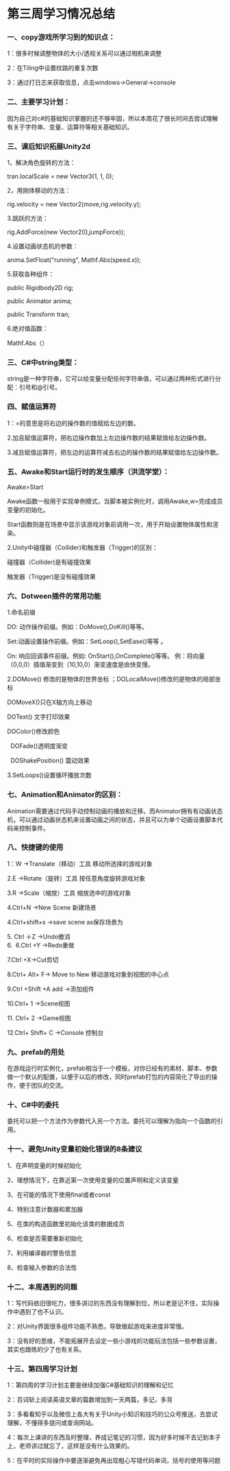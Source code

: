 # 第三周学习情况总结
### 一、copy游戏所学习到的知识点：

1：很多时候调整物体的大小/透视关系可以通过相机来调整  

2：在Tiling中设置纹路的重复次数  

3：通过打日志来获取信息，点击windows→General→console  

### 二、主要学习计划：
因为自己对c#的基础知识掌握的还不够牢固，所以本周花了很长时间去尝试理解有关于字符串、变量、运算符等相关基础知识。

### 三、课后知识拓展Unity2d

1，解决角色旋转的方法：

tran.localScale = new Vector3(1, 1, 0);

2，用刚体移动的方法：

rig.velocity = new Vector2(move,rig.velocity.y);

3.跳跃的方法：

rig.AddForce(new Vector2(0,jumpForce));

4.设置动画状态机的参数：

anima.SetFloat("running", Mathf.Abs(speed.x));

5.获取各种组件：

public Rigidbody2D rig;

public Animator anima;

public Transform tran;

6.绝对值函数：

Mathf.Abs（）  

### 三、C#中string类型：  

string是一种字符串，它可以给变量分配任何字符串值，可以通过两种形式进行分配：引号和@引号。  

### 四、赋值运算符
1：=的意思是将右边的操作数的值赋给左边的数。  

2.加且赋值运算符，把右边操作数加上左边操作数的结果赋值给左边操作数。  

3.减且赋值运算符，把左边的运算符减去右边的操作数的结果赋值给左边操作数。  


### 五、Awake和Start运行时的发生顺序（洪流学堂）：
Awake>Start  

Awake函数一般用于实现单例模式，当脚本被实例化时，调用Awake,w=完成成员变量的初始化。  

Start函数则是在场景中显示该游戏对象前调用一次，用于开始设置物体属性和渲染。  

2.Unity中碰撞器（Collider)和触发器（Trigger)的区别：  

碰撞器（Collider)是有碰撞效果  

触发器（Trigger)是没有碰撞效果  

### 六、Dotween插件的常用功能
1.命名前缀  

DO: 动作操作前缀。例如：DoMove(),DoKill()等等。  

Set:动画设置操作前缀。例如：SetLoop(),SetEase()等等 。  

On: 响应回调事件前缀。例如: OnStart(),OnComplete()等等。
例：将向量（0,0,0）插值渐变到（10,10,0）渐变速度是由快变慢。  

2.DOMove() 修改的是物体的世界坐标 ；DOLocalMove()修改的是物体的局部坐标

DOMoveX()只在X轴方向上移动

DOText() 文字打印效果

DOColor()修改颜色

 
DOFade()透明度渐变

 
DOShakePosition() 震动效果  

3.SetLoops()设置循环播放次数  

### 七、Animation和Animator的区别：
Animation需要通过代码手动控制动画的播放和迁移。而Animator拥有有动画状态机，可以通过动画状态机来设置动画之间的状态，并且可以为单个动画设置脚本代码来控制事件。  

### 八、快捷键的使用
1：W →Translate（移动）工具 移动所选择的游戏对象  

2.E →Rotate（旋转）工具 按任意角度旋转游戏对象  

3.R →Scale（缩放）工具 缩放选中的游戏对象  

4.Ctrl+N →New Scene 新建场景  

4.Ctrl+shift+s →save scene as保存场景为  

5. Ctrl ＋Z →Undo撤消  
6. 
6.Ctrl +Y →Redo重做  

7.Ctrl +X→Cut剪切  

8.Ctrl+ Alt+ F→ Move to New 移动游戏对象到视图的中心点  

9.Ctrl +Shift +A add →添加组件  

10.Ctrl+ 1 →Scene视图  

11. Ctrl+ 2 →Game视图  

12.Ctrl+ Shift+ C →Console 控制台  


### 九、prefab的用处

在游戏运行时实例化，prefab相当于一个模板，对你已经有的素材、脚本、参数做一个默认的配置，以便于以后的修改，同时prefab打包的内容简化了导出的操作，便于团队的交流。  

### 十、C#中的委托
委托可以把一个方法作为参数代入另一个方法。委托可以理解为指向一个函数的引用。  

### 十一、避免Unity变量初始化错误的8条建议

1、在声明变量的时候初始化

2、理想情况下，在靠近第一次使用变量的位置声明和定义该变量

3、在可能的情况下使用final或者const

4、特别注意计数器和累加器

5、在类的构造函数里初始化该类的数据成员

6、检查是否需要重新初始化

7、利用编译器的警告信息

8、检查输入参数的合法性

### 十二、本周遇到的问题
1：写代码依旧很吃力，很多讲过的东西没有理解到位，所以老是记不住，实际操作中遇到了也不认识。  

2：对Unity界面很多组件功能不熟悉，导致做起游戏来进度非常慢。  

3：没有好的思维，不能拓展开去设定一些小游戏的功能玩法包括一些参数设置，其实也跟练的少了也有关系。  

### 十三、第四周学习计划
1：第四周的学习计划主要是继续加强C#基础知识的理解和记忆  

2：百词斩上阅读英语文章的篇数增加到一天两篇，多记，多背  

3：多看看知乎以及微信上各大有关于Unity小知识和技巧的公众号推送，去尝试理解，不懂得多提问或查询网站。  

4：每次上课讲的东西及时整理，养成记笔记的习惯，因为好多时候不去记到本子上，老师讲过就忘了，这样是没有什么效果的。  

5：在平时的实际操作中要逐渐避免再出现粗心写错代码单词，括号的使用等问题






